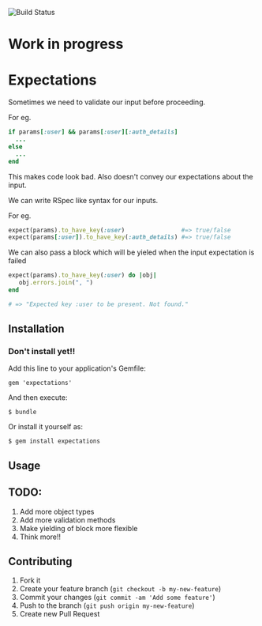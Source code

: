 ![Build Status](https://api.travis-ci.org/prathamesh-sonpatki/expectations.png)

# Work in progress

# Expectations

Sometimes we need to validate our input before proceeding.

For eg. 

``` ruby
if params[:user] && params[:user][:auth_details] 
  ...
else
  ...
end
```

This makes code look bad. Also doesn't convey our expectations about
the input.

We can write RSpec like syntax for our inputs.

For eg.

``` ruby
expect(params).to_have_key(:user)                #=> true/false
expect(params[:user]).to_have_key(:auth_details) #=> true/false
```
We can also pass a block which will be yieled when the input
expectation is failed

``` ruby
expect(params).to_have_key(:user) do |obj|
   obj.errors.join(", ")
end

# => "Expected key :user to be present. Not found."
```
## Installation

### Don't install yet!!

Add this line to your application's Gemfile:

    gem 'expectations'

And then execute:

    $ bundle

Or install it yourself as:

    $ gem install expectations

## Usage

## TODO:

1. Add more object types
2. Add more validation methods
3. Make yielding of block more flexible
4. Think more!!

## Contributing

1. Fork it
2. Create your feature branch (`git checkout -b my-new-feature`)
3. Commit your changes (`git commit -am 'Add some feature'`)
4. Push to the branch (`git push origin my-new-feature`)
5. Create new Pull Request
